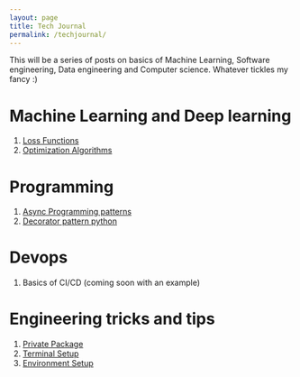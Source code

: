 ```yaml
---
layout: page
title: Tech Journal
permalink: /techjournal/
---
```




This will be a series of posts on basics of Machine Learning, Software engineering, Data engineering and Computer science. Whatever tickles my fancy :)

# Machine Learning and Deep learning

1. [Loss Functions](./_posts/2023-02-14-cost-functions.markdown)
2. [Optimization Algorithms](./_posts/2023-02-15-Optimization-Algos.markdown)

# Programming

1. [Async Programming patterns](./_posts/2024-03-31-Deep-dive-async.markdown)
2. [Decorator pattern python](./_posts/2023-04-09-Decorator-pattern.markdown)

# Devops 

1. Basics of CI/CD (coming soon with an example)

# Engineering tricks and tips

1. [Private Package](./_posts/2023-02-18-Private-Python-Packages.markdown)
2. [Terminal Setup](./_posts/2023-01-28-Terminal-prep.markdown)
3. [Environment Setup](./_posts/2021-02-08-Environment.markdown)
